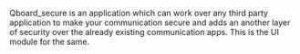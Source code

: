 Qboard_secure is an application which can work over any third party application to make your communication secure and 
adds an another layer of security over the already existing communication apps.
This is the UI module for the same.
